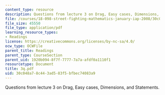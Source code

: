 ```yaml
---
content_type: resource
description: Questions from lecture 3 on Drag, Easy cases, Dimensions, and Statements.
file: /courses/18-098-street-fighting-mathematics-january-iap-2008/30c048a78c443ad583f5bfbec74083a9_3q.pdf
file_size: 45550
file_type: application/pdf
learning_resource_types:
- Readings
license: https://creativecommons.org/licenses/by-nc-sa/4.0/
ocw_type: OCWFile
parent_title: Readings
parent_type: CourseSection
parent_uid: 1920b094-8f7f-7777-7a7a-afdf0a1110f1
resourcetype: Document
title: 3q.pdf
uid: 30c048a7-8c44-3ad5-83f5-bfbec74083a9
---
```

Questions from lecture 3 on Drag, Easy cases, Dimensions, and Statements.